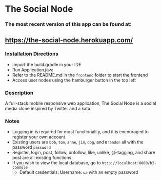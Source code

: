 # The Social Node

### The most recent version of this app can be found at:
## https://the-social-node.herokuapp.com/

### Installation Directions
- Import the build.gradle in your IDE
- Run Application.java
- Refer to the README.md in the `frontend` folder to start the frontend
- Access user nodes using the hamburger button in the top left

### Description
A full-stack mobile responsive web application, The Social Node is a social media clone inspired by Twitter and a kata

### Notes
- Logging in is required for most functionality, and it is encouraged to register your own account
- Existing users are `bob`, `tom`, `anne`, `jim`, `dog`, and `Brandon` all with the password `password`
- Register, login, post, follow, unfollow, like, unlike, @-tagging, and share post are all existing functions
- If you wish to view the local database, go to `http://localhost:8080/h2-console`
  - Default credentials: Username: `sa` with an empty password